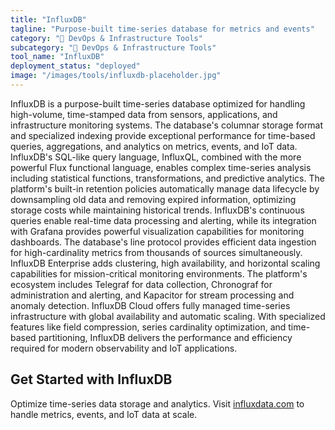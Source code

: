 ```yaml
---
title: "InfluxDB"
tagline: "Purpose-built time-series database for metrics and events"
category: "🔧 DevOps & Infrastructure Tools"
subcategory: "🔧 DevOps & Infrastructure Tools"
tool_name: "InfluxDB"
deployment_status: "deployed"
image: "/images/tools/influxdb-placeholder.jpg"
---
```

InfluxDB is a purpose-built time-series database optimized for handling high-volume, time-stamped data from sensors, applications, and infrastructure monitoring systems. The database's columnar storage format and specialized indexing provide exceptional performance for time-based queries, aggregations, and analytics on metrics, events, and IoT data. InfluxDB's SQL-like query language, InfluxQL, combined with the more powerful Flux functional language, enables complex time-series analysis including statistical functions, transformations, and predictive analytics. The platform's built-in retention policies automatically manage data lifecycle by downsampling old data and removing expired information, optimizing storage costs while maintaining historical trends. InfluxDB's continuous queries enable real-time data processing and alerting, while its integration with Grafana provides powerful visualization capabilities for monitoring dashboards. The database's line protocol provides efficient data ingestion for high-cardinality metrics from thousands of sources simultaneously. InfluxDB Enterprise adds clustering, high availability, and horizontal scaling capabilities for mission-critical monitoring environments. The platform's ecosystem includes Telegraf for data collection, Chronograf for administration and alerting, and Kapacitor for stream processing and anomaly detection. InfluxDB Cloud offers fully managed time-series infrastructure with global availability and automatic scaling. With specialized features like field compression, series cardinality optimization, and time-based partitioning, InfluxDB delivers the performance and efficiency required for modern observability and IoT applications.

## Get Started with InfluxDB

Optimize time-series data storage and analytics. Visit [influxdata.com](https://www.influxdata.com) to handle metrics, events, and IoT data at scale.
